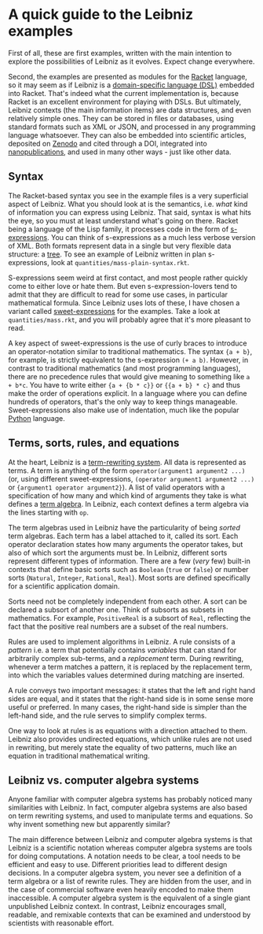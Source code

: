 # A quick guide to the Leibniz examples

First of all, these are first examples, written with the main intention to explore the possibilities of Leibniz as it evolves. Expect change everywhere.

Second, the examples are presented as modules for the [Racket](http://racket-lang.org/) language, so it may seem as if Leibniz is a [domain-specific language (DSL)](https://en.wikipedia.org/wiki/Domain-specific_language) embedded into Racket. That's indeed what the current implementation is, because Racket is an excellent environment for playing with DSLs. But ultimately, Leibniz contexts (the main information items) are data structures, and even relatively simple ones. They can be stored in files or databases, using standard formats such as XML or JSON, and processed in any programming language whatsoever. They can also be embedded into scientific articles, deposited on [Zenodo](http://zenodo.org/) and cited through a DOI, integrated into [nanopublications](http://nanopub.org/), and used in many other ways - just like other data.

## Syntax

The Racket-based syntax you see in the example files is a very superficial aspect of Leibniz. What you should look at is the semantics, i.e. *what* kind of information you can express using Leibniz. That said, syntax is what hits the eye, so you must at least understand what's going on there. Racket being a language of the Lisp family, it processes code in the form of [s-expressions](http://en.wikipedia.org/wiki/S-expression). You can think of s-expressions as a much less verbose version of XML. Both formats represent data in a single but very flexible data structure: a [tree](http://en.wikipedia.org/wiki/Tree_(data_structure)). To see an example of Leibniz written in plan s-expressions, look at `quantities/mass-plain-syntax.rkt`.

S-expressions seem weird at first contact, and most people rather quickly come to either love or hate them. But even s-expression-lovers tend to admit that they are difficult to read for some use cases, in particular mathematical formula. Since Leibniz uses lots of these, I have chosen a variant called [sweet-expressions](http://readable.sourceforge.net/) for the examples. Take a look at `quantities/mass.rkt`, and you will probably agree that it's more pleasant to read.

A key aspect of sweet-expressions is the use of curly braces to introduce an operator-notation similar to traditional mathematics. The syntax `{a + b}`, for example, is strictly equivalent to the s-expression `(+ a b)`. However, in contrast to traditional mathematics (and most programming languages), there are no precedence rules that would give meaning to something like `a + b*c`. You have to write either `{a + {b * c}}` or `{{a + b} * c}` and thus make the order of operations explicit. In a language where you can define hundreds of operators, that's the only way to keep things manageable. Sweet-expressions also make use of indentation, much like the popular [Python](http://python.org/) language.

## Terms, sorts, rules, and equations

At the heart, Leibniz is a [term-rewriting system](http://en.wikipedia.org/wiki/Rewriting#Term_rewriting_systems). All data is represented as terms. A term is anything of the form `operator(argument1 argument2 ...)` (or, using different sweet-expressions, `(operator argument1 argument2 ...)` or `{argument1 operator argument2}`). A list of valid operators with a specification of how many and which kind of arguments they take is what defines a [term algebra](http://en.wikipedia.org/wiki/Term_algebra). In Leibniz, each context defines a term algebra via the lines starting with `op`.

The term algebras used in Leibniz have the particularity of being *sorted* term algebras. Each term has a label attached to it, called its sort. Each operator declaration states how many arguments the operator takes, but also of which sort the arguments must be. In Leibniz, different sorts represent different types of information. There are a few (*very* few) built-in contexts that define basic sorts such as `Boolean` (`true` or `false`) or number sorts (`Natural`, `Integer`, `Rational`, `Real`). Most sorts are defined specifically for a scientific application domain.

Sorts need not be completely independent from each other. A sort can be declared a subsort of another one. Think of subsorts as subsets in mathematics. For example, `PositiveReal` is a subsort of `Real`, reflecting the fact that the positive real numbers are a subset of the real numbers.

Rules are used to implement algorithms in Leibniz. A rule consists of a *pattern* i.e. a term that potentially contains *variables* that can stand for arbitrarily complex sub-terms, and a *replacement* term. During rewriting, whenever a term matches a pattern, it is replaced by the replacement term, into which the variables values determined during matching are inserted.

A rule conveys two important messages: it states that the left and right hand sides are equal, and it states that the right-hand side is in some sense more useful or preferred. In many cases, the right-hand side is simpler than the left-hand side, and the rule serves to simplify complex terms.

One way to look at rules is as equations with a direction attached to them. Leibniz also provides undirected equations, which unlike rules are not used in rewriting, but merely state the equality of two patterns, much like an equation in traditional mathematical writing.

## Leibniz vs. computer algebra systems

Anyone familiar with computer algebra systems has probably noticed many similarities with Leibniz. In fact, computer algebra systems are also based on term rewriting systems, and used to manipulate terms and equations. So why invent something new but apparently similar?

The main difference between Leibniz and computer algebra systems is that Leibniz is a scientific notation whereas computer algebra systems are tools for doing computations. A notation needs to be clear, a tool needs to be efficient and easy to use. Different priorities lead to different design decisions. In a computer algebra system, you never see a definition of a term algebra or a list of rewrite rules. They are hidden from the user, and in the case of commercial software even heavily encoded to make them inaccessible. A computer algebra system is the equivalent of a single giant unpublished Leibniz context. In contrast, Leibniz encourages small, readable, and remixable contexts that can be examined and understood by scientists with reasonable effort.
